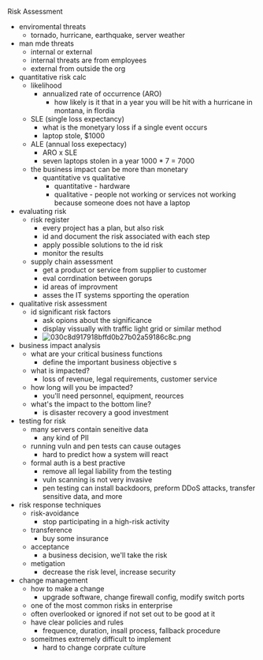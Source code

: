 Risk Assessment 

* enviromental threats
	* tornado, hurricane, earthquake, server weather
* man mde threats 
	* internal or external
	* internal threats are from employees 
	* external from outside the org
* quantitative risk calc
	* likelihood
		* annualized rate of occurrence (ARO)
			* how likely is it that in a year you will be hit with a hurricane in montana, in flordia
	* SLE (single loss expectancy)
		* what is the monetyary loss if a single event occurs
		* laptop stole, $1000
	* ALE (annual loss exepectacy)
		* ARO x SLE
		* seven laptops stolen in a year 1000 * 7 = 7000
	* the business impact can be more than monetary 
		* quantitative vs qualitative 
			* quantitative - hardware
			* qualitative - people not working or services not working because someone does not have a laptop
* evaluating risk
	* risk register 
		* every project has a plan, but also risk
		* id and document the risk associated with each step
		* apply possible solutions to the id risk
		* monitor the results 
	* supply chain assessment 
		* get a product or service from supplier to customer 
		* eval corrdination between gorups
		* id areas of improvment 
		* asses the IT systems spporting the operation 
* qualitative risk assessment 
	* id significant risk factors 
		* ask opions about the significance 
		* display vissually with traffic light grid or similar method
		* ![030c8d917918bffd0b27b02a59186c8c.png](../../_resources/9f868a2af303465e86e0341b4755792d.png)
* business impact analysis
	* what are your critical business functions
		* define the important business objective s
	* what is impacted?
		* loss of revenue, legal requirements, customer service 
	* how long will you be impacted?
		* you'll need personnel, equipment, reources 
	* what's the impact to the bottom line?
		* is disaster recovery a good investment 
* testing for risk 
	* many servers contain seneitive data 
		* any kind of PII
	* running vuln and pen tests can cause outages 
		* hard to predict how a system will react
	* formal auth is a best practive 
		* remove all legal liability from the testing 
		* vuln scanning is not very invasive
		* pen testing can install backdoors, preform DDoS attacks, transfer sensitive data, and more 
* risk response techniques 
	* risk-avoidance 
		* stop participating in a high-risk activity 
	* transference 
		* buy some insurance 
	* acceptance 
		* a business decision, we'll take the risk
	* metigation 
		* decrease the risk level, increase security
* change management 
	* how to make a change 
		* upgrade software, change firewall config, modify switch ports
	* one of the most common risks in enterprise 
	* often overlooked or ignored if not set out to be good at it 
	* have clear policies and rules 
		* frequence, duration, insall process, fallback procedure 
	* someitmes extremely difficult to implement 
		* hard to change corprate culture 